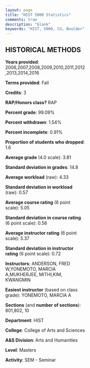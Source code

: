 ```yaml
---
layout: page
title: "HIST 5000 Statistics"
comments: true
description: "blank"
keywords: "HIST, 5000, CU, Boulder"
--- 
```

<head>
<script src="https://ajax.googleapis.com/ajax/libs/jquery/2.1.3/jquery.min.js"></script>
<script src="https://dl.dropboxusercontent.com/s/pc42nxpaw1ea4o9/highcharts.js?dl=0"></script>
<!-- <script src="../assets/js/highcharts.js"></script> -->
<style type="text/css">@font-face {
	font-family: "Bebas Neue";
	src: url(https://www.filehosting.org/file/details/544349/BebasNeue%20Regular.otf) format("opentype");
	}
	h1.Bebas { 
		font-family: "Bebas Neue", Verdana, Tahoma;
	}
</style>
</head>
<body>
	<div id="container" style="float: right; width: 45%; height: 88%; margin-left: 2.5%; margin-right: 2.5%;"></div>
	<script language="JavaScript">
		$(document).ready(function() {
		var chart = {type: 'column'};
		var title = {text: 'Grade Distribution'};
		var xAxis = {categories: ['A','B','C','D','F'],crosshair: true};
		var yAxis = {min: 0,title: {text: 'Percentage'}};
		var tooltip = {headerFormat: '<center><b><span style="font-size:20px">{point.key}</span></b></center>',
		               pointFormat: '<td style="padding:0"><b>{point.y:.1f}%</b></td>',
		               footerFormat: '</table>',shared: true,useHTML: true};
		var plotOptions = {column: {pointPadding: 0.0,borderWidth: 0}};  
		var credits = {enabled: false};var series= [{name: 'Percent',data: [87.7,11.48,0.0,0.0,0.82,]}];
		var json = {};
		json.chart = chart;
		json.title = title;
		json.tooltip = tooltip;
		json.xAxis = xAxis;
		json.yAxis = yAxis;  
		json.series = series;
		json.plotOptions = plotOptions;  
		json.credits = credits;
		$('#container').highcharts(json);
	});
	</script>
</body>
			   
## HISTORICAL METHODS

**Years provided**: 2006,2007,2008,2009,2010,2011,2012,2013,2014,2016

**Terms provided**: Fall

**Credits**: 3

**RAP/Honors class?** RAP

**Percent grade**: 99.09%

**Percent withdrawn**: 1.54%

**Percent incomplete**: 0.91%

**Proportion of students who dropped**: 1.6

**Average grade** (4.0 scale): 3.81

**Standard deviation in grades**: 14.8

**Average workload** (raw): 4.33

**Standard deviation in workload** (raw): 0.57

**Average course rating** (6 point scale): 5.05

**Standard deviation in course rating** (6 point scale): 0.56

**Average instructor rating** (6 point scale): 5.37

**Standard deviation in instructor rating** (6 point scale): 0.72

**Instructors**: ANDERSON, FRED W,YONEMOTO, MARCIA A,MUKHERJEE, MITHI,KIM, KWANGMIN

**Easiest instructor** (based on class grade): YONEMOTO, MARCIA A

**Sections** (and **number of sections**): 801,802, 10

**Department**: HIST

**College**: College of Arts and Sciences

**A&S Division**: Arts and Humanities

**Level**: Masters

**Activity**: SEM - Seminar